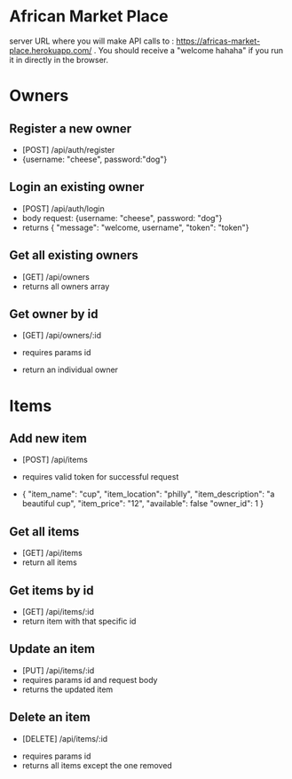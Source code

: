 # African Market Place

server URL where you will make API calls to : https://africas-market-place.herokuapp.com/ . You should receive a "welcome hahaha" if you run it in directly in the browser.

# Owners

## Register a new owner

- [POST] /api/auth/register
- {username: "cheese", password:"dog"}

## Login an existing owner

- [POST] /api/auth/login
- body request: {username: "cheese", password: "dog"}
- returns { "message": "welcome, username", "token": "token"}

## Get all existing owners

- [GET] /api/owners
- returns all owners array

## Get owner by id

- [GET] /api/owners/:id

* requires params id

- return an individual owner

# Items

## Add new item

- [POST] /api/items
- requires valid token for successful request

- {
  "item_name": "cup",
  "item_location": "philly",
  "item_description": "a beautiful cup",
  "item_price": "12",
  "available": false
  "owner_id": 1
  }

## Get all items

- [GET] /api/items
- return all items

## Get items by id

- [GET] /api/items/:id
- return item with that specific id

## Update an item

- [PUT] /api/items/:id
- requires params id and request body
- returns the updated item

## Delete an item

- [DELETE] /api/items/:id

* requires params id
* returns all items except the one removed
